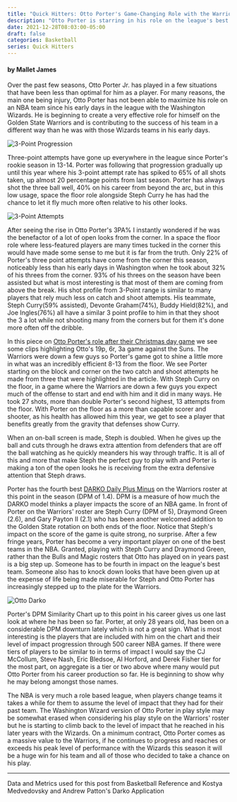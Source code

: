 ```yaml
---
title: "Quick Hitters: Otto Porter's Game-Changing Role with the Warriors"
description: "Otto Porter is starring in his role on the league's best team, a look at what he has done to be an effective veteran piece in the Warrior's rotation"
date: 2021-12-28T08:03:00-05:00
draft: false
categories: Basketball
series: Quick Hitters
---
```


#### by Mallet James

Over the past few seasons, Otto Porter Jr. has played in a few situations that have been less than optimal for him as a player. For many reasons, the main one being injury, Otto Porter has not been able to maximize his role on an NBA team since his early days in the league with the Washington Wizards. He is beginning to create a very effective role for himself on the Golden State Warriors and is contributing to the success of his team in a different way than he was with those Wizards teams in his early days.

![3-Point Progression](https://i.imgur.com/gAhDvE2.jpg)


Three-point attempts have gone up everywhere in the league since Porter's rookie season in 13-14. Porter was following that progression gradually up until this year where his 3-point attempt rate has spiked to 65% of all shots taken, up almost 20 percentage points from last season. Porter has always shot the three ball well, 40% on his career from beyond the arc, but in this low usage, space the floor role alongside Steph Curry he has had the chance to let it fly much more often relative to his other looks. 

![3-Point Attempts](https://i.imgur.com/RDgy2aB.jpg)


After seeing the rise in Otto Porter's 3PA% I instantly wondered if he was the benefactor of a lot of open looks from the corner. In a space the floor role where less-featured players are many times tucked in the corner this would have made some sense to me but it is far from the truth. Only 22% of Porter's three point attempts have come from the corner this season, noticeably less than his early days in Washington when he took about 32% of his threes from the corner. 93% of his threes on the season have been assisted but what is most interesting is that most of them are coming from above the break. His shot profile from 3-Point range is similar to many players that rely much less on catch and shoot attempts. His teammate, Steph Curry(59% assisted), Devonte Graham(74%), Buddy Hield(82%), and Joe Ingles(76%) all have a similar 3 point profile to him in that they shoot the 3 a lot while not shooting many from the corners but for them it's done more often off the dribble.

In this piece on [Otto Porter's role after their Christmas day game](https://www.goldenstateofmind.com/2021/12/26/22853978/warriors-suns-otto-porter-jr-film-breakdown) we see some clips highlighting Otto's 19p, 6r, 3a game against the Suns. The Warriors were down a few guys so Porter's game got to shine a little more in what was an incredibly efficient 8-13 from the floor. We see Porter starting on the block and corner on the two catch and shoot attempts he made from three that were highlighted in the article. With Steph Curry on the floor, in a game where the Warriors are down a few guys you expect much of the offense to start and end with him and it did in many ways. He took 27 shots, more than double Porter's second highest, 13 attempts from the floor. With Porter on the floor as a more than capable scorer and shooter, as his health has allowed him this year, we get to see a player that benefits greatly from the gravity that defenses show Curry.

When an on-ball screen is made, Steph is doubled. When he gives up the ball and cuts through he draws extra attention from defenders that are off the ball watching as he quickly meanders his way through traffic. It is all of this and more that make Steph the perfect guy to play with and Porter is making a ton of the open looks he is receiving from the extra defensive attention that Steph draws.

Porter has the fourth best [DARKO Daily Plus Minus](https://apanalytics.shinyapps.io/DARKO//_w_10aa28fa/#tab-7221-1) on the Warriors roster at this point in the season (DPM of 1.4). DPM is a measure of how much the DARKO model thinks a player impacts the score of an NBA game. In front of Porter on the Warriors' roster are Steph Curry (DPM of 5), Draymond Green (2.6), and Gary Payton II (2.1) who has been another welcomed addition to the Golden State rotation on both ends of the floor. Notice that Steph's impact on the score of the game is quite strong, no surprise. After a few fringe years, Porter has become a very important player on one of the best teams in the NBA. Granted, playing with Steph Curry and Draymond Green, rather than the Bulls and Magic rosters that Otto has played on in years past is a big step up. Someone has to be fourth in impact on the league's best team. Someone also has to knock down looks that have been given up at the expense of life being made miserable for Steph and Otto Porter has increasingly stepped up to the plate for the Warriors. 

![Otto Darko](https://i.imgur.com/KFTlPLI.jpg)


Porter's DPM Similarity Chart up to this point in his career gives us one last look at where he has been so far. Porter, at only 28 years old, has been on a considerable DPM downturn lately which is not a great sign. What is most interesting is the players that are included with him on the chart and their level of impact progression through 500 career NBA games. If there were tiers of players to be similar to in terms of impact I would say the CJ McCollum, Steve Nash, Eric Bledsoe, Al Horford, and Derek Fisher tier for the most part, on aggregate is a tier or two above where many would put Otto Porter from his career production so far. He is beginning to show why he may belong amongst those names.

The NBA is very much a role based league, when players change teams it takes a while for them to assume the level of impact that they had for their past team. The Washington Wizard version of Otto Porter in play style may be somewhat erased when considering his play style on the Warriors' roster but he is starting to climb back to the level of impact that he reached in his later years with the Wizards. On a minimum contract, Otto Porter comes as a massive value to the Warriors, if he continues to progress and reaches or exceeds his peak level of performance with the Wizards this season it will be a huge win for his team and all of those who decided to take a chance on his play.


---------------------------------------------------------------------------------------------------------------------------------------------

Data and Metrics used for this post from Basketball Reference and Kostya Medvedovsky and Andrew Patton's Darko Application